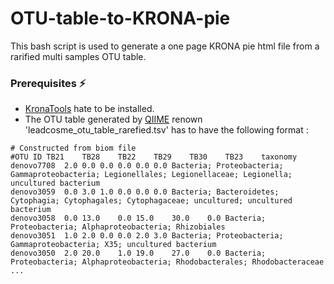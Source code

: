 # OTU-table-to-KRONA-pie
This bash script is used to generate a one page KRONA pie html file from a rarified multi samples OTU table.



### Prerequisites :zap:
 - [KronaTools](https://github.com/marbl/Krona/tree/master/KronaTools) hate to be installed.
 - The OTU table generated by [QIIME](http://qiime.org) renown 'leadcosme_otu_table_rarefied.tsv' has to have the following format :

 ```
# Constructed from biom file
#OTU ID	TB21	TB28	TB22	TB29	TB30	TB23	taxonomy
denovo7708	2.0	0.0	0.0	0.0	0.0	0.0	Bacteria; Proteobacteria; Gammaproteobacteria; Legionellales; Legionellaceae; Legionella; uncultured bacterium
denovo3059	0.0	3.0	1.0	0.0	0.0	0.0	Bacteria; Bacteroidetes; Cytophagia; Cytophagales; Cytophagaceae; uncultured; uncultured bacterium
denovo3058	0.0	13.0	0.0	15.0	30.0	0.0	Bacteria; Proteobacteria; Alphaproteobacteria; Rhizobiales
denovo3051	1.0	2.0	0.0	0.0	2.0	3.0	Bacteria; Proteobacteria; Gammaproteobacteria; X35; uncultured bacterium
denovo3050	2.0	20.0	1.0	19.0	27.0	0.0	Bacteria; Proteobacteria; Alphaproteobacteria; Rhodobacterales; Rhodobacteraceae
...
 ```


